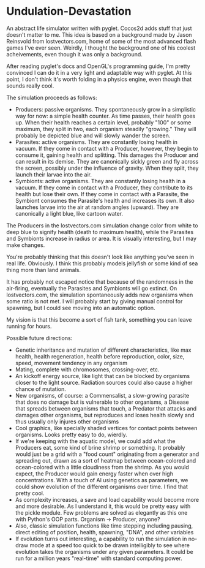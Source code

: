 # Undulation-Devastation
An abstract life simulator written with pyglet. Cocos2d adds stuff that just doesn't matter to me. This idea is based on a background made by Jason Reinsvold from lostvectors.com, home of some of the most advanced flash games I've ever seen. Weirdly, I thought the background one of his coolest acheivements, even though it was only a background.

After reading pyglet's docs and OpenGL's programming guide, I'm pretty convinced I can do it in a very light and adaptable way with pyglet. At this point, I don't think it's worth folding in a physics engine, even though that sounds really cool.

The simulation proceeds as follows:
- Producers: passive organisms. They spontaneously grow in a simplistic way for now: a simple health counter. As time passes, their health goes up. When their health reaches a certain level, probably "100" or some maximum, they split in two, each organism steadily "growing." They will probably be depicted blue and will slowly wander the screen.
- Parasites: active organisms. They are constantly losing health in vacuum. If they come in contact with a Producer, however, they begin to consume it, gaining health and splitting. This damages the Producer and can result in its demise. They are canonically sickly green and fly across the screen, possibly under the influence of gravity. When they split, they launch their larvae into the air.
- Symbionts: active organisms. They are constantly losing health in a vacuum. If they come in contact with a Producer, they contribute to its health but lose their own. If they come in contact with a Parasite, the Symbiont consumes the Parasite's health and increases its own. It also launches larvae into the air at random angles (upward). They are canonically a light blue, like cartoon water.

The Producers in the lostvectors.com simulation change color from white to deep blue to signify health (death to maximum health), while the Parasites and Symbionts increase in radius or area. It is visually interesting, but I may make changes.

You're probably thinking that this doesn't look like anything you've seen in real life. Obviously. I think this probably models jellyfish or some kind of sea thing more than land animals.

It has probably not escaped notice that because of the randomness in the air-firing, eventually the Parasites and Symbionts will go extinct. On lostvectors.com, the simulation spontaneously adds new organisms when some ratio is not met. I will probably start by giving manual control for spawning, but I could see moving into an automatic option.

My vision is that this become a sort of fish tank, something you can leave running for hours.

Possible future directions:
- Genetic inheritance and mutation of different characteristics, like max health, health regeneration, health before reproduction, color, size, speed, movement tendency in any organism
- Mating, complete with chromosomes, crossing-over, etc.
- An kickoff energy source, like light that can be blocked by organisms closer to the light source. Radiation sources could also cause a higher chance of mutation.
- New organisms, of course: a Commensalist, a slow-growing parasite that does no damage but is vulnerable to other organisms, a Disease that spreads between organisms that touch, a Predator that attacks and damages other organisms, but reproduces and loses health slowly and thus usually only injures other organisms
- Cool graphics, like specially shaded vertices for contact points between organisms. Looks pretty easy to do, wierdly.
- If we're keeping with the aquatic model, we could add what the Producers eat, some kind of brine shrimp or something. It probably would just be a grid with a "food count" originating from a generator and spreading out, drawn as a sort of heatmap between ocean-colored and ocean-colored with a little cloudiness from the shrimp. As you would expect, the Producer would gain energy faster when over high concentrations. With a touch of AI using genetics as parameters, we could show evolution of the different organisms over time. I find that pretty cool.
- As complexity increases, a save and load capability would become more and more desirable. As I understand it, this would be pretty easy with the pickle module. Few problems are solved as elegantly as this one with Python's OOP parts. Organism -> Producer, anyone?
- Also, classic simulation functions like time stepping including pausing, direct editing of position, health, spawning, "DNA", and other variables
- If evolution turns out interesting, a capability to run the simulation in no-draw mode at a speed too quick to be drawn intelligibly to see where evolution takes the organisms under any given parameters. It could be run for a million years "real-time" with standard computing power.
